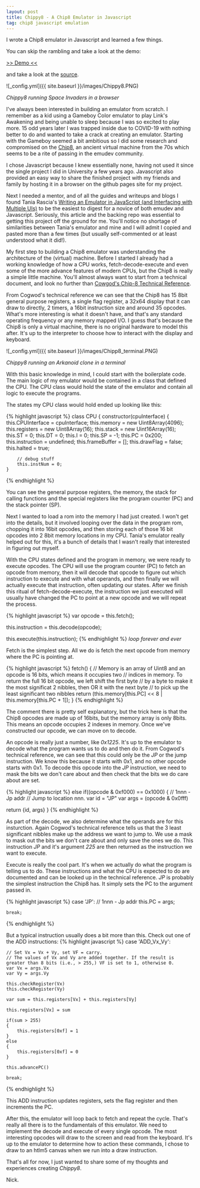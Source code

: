 ```yaml
---
layout: post
title: Chippy8 - A Chip8 Emulator in Javascript
tag: chip8 javascript emulation
---
```

I wrote a Chip8 emulator in Javascript and learned a few things.

You can skip the rambling and take a look at the demo:

[>> Demo <<](https://narwhaldisco.github.io/Chippy8/)

and take a look at the [source](https://github.com/narwhaldisco/Chippy8).

![_config.yml]({{ site.baseurl }}/images/Chippy8.PNG)

*Chippy8 running Space Invaders in a browser*


I've always been interested in building an emulator from scratch. I remember as a kid using a Gameboy Color emulator to play Link's Awakening and being unable to sleep because I was so excited to play more. 15 odd years later I was trapped inside due to COVID-19 with nothing better to do and wanted to take a crack at creating an emulator. Starting with the Gameboy seemed a bit ambitious so I did some research and compromised on the [Chip8](https://en.wikipedia.org/wiki/CHIP-8), an ancient virtual machine from the 70s which seems to be a rite of passing in the emudev community.

I chose Javascript because I knew essentially none, having not used it since the single project I did in University a few years ago. Javascript also provided an easy way to share the finished project with my friends and family by hosting it in a browser on the github pages site for my project.

Next I needed a mentor, and of all the guides and writeups and blogs I found Tania Rascia's [Writing an Emulator in JavaScript (and Interfacing with Multiple UIs)](https://www.taniarascia.com/writing-an-emulator-in-javascript-chip8/) to be the easiest to digest for a novice of both emudev and Javascript. Seriously, this article and the backing repo was essential to getting this project off the ground for me. You'll notice no shortage of similarities between Tania's emulator and mine and I will admit I copied and pasted more than a few times (but usually self-commented or at least understood what it did!).

My first step to building a Chip8 emulator was understanding the architecture of the (virtual) machine. Before I started I already had a working knowledge of how a CPU works, fetch-decode-execute and even some of the more advance features of modern CPUs, but the Chip8 is really a simple little machine. You'll almost always want to start from a technical document, and look no further than [Cowgod's Chip-8 Technical Reference](http://devernay.free.fr/hacks/chip8/C8TECH10.HTM).

From Cogwod's technical reference we can see that the Chip8 has 15 8bit general purpose registers, a single flag register, a 32x64 display that it can draw to directly, 2 timers, a 16bit instruction size and around 35 opcodes. What's more interesting is what it doesn't have, and that's any standard operating frequency or any memory mapped I/O. I guess that's because the Chip8 is only a virtual machine, there is no original hardware to model this after. It's up to the interpreter to choose how to interact with the display and keyboard.
  
![_config.yml]({{ site.baseurl }}/images/Chipp8_terminal.PNG)

*Chippy8 running an Arkanoid clone in a terminal*


With this basic knowledge in mind, I could start with the boilerplate code. The main logic of my emulator would be contained in a class that defined the CPU. The CPU class would hold the state of the emulator and contain all logic to execute the programs.

The states my CPU class would hold ended up looking like this:

{% highlight javascript %}
class CPU {
    constructor(cpuInterface) {
        this.CPUInterface = cpuInterface;
        this.memory = new Uint8Array(4096);
        this.registers = new Uint8Array(16);
        this.stack = new Uint16Array(16);
        this.ST = 0;
        this.DT = 0;
        this.I = 0;
        this.SP = -1;
        this.PC = 0x200;
        this.instruction = undefined;
        this.frameBuffer = [];
        this.drawFlag = false;
        this.halted = true;
    
        // debug stuff
        this.instNum = 0;
    }
{% endhighlight %}

You can see the general purpose registers, the memory, the stack for calling functions and the special registers like the program counter (PC) and the stack pointer (SP).

Next I wanted to load a rom into the memory I had just created. I won't get into the details, but it involved looping over the data in the program rom, chopping it into 16bit opcodes, and then storing each of those 16 bit opcodes into 2 8bit memory locations in my CPU. Tania's emulator really helped out for this, it's a bunch of details that I wasn't really that interested in figuring out myself.
  
With the CPU states defined and the program in memory, we were ready to execute opcodes. The CPU will use the program counter (PC) to fetch an opcode from memory, then it will decode that opcode to figure out which instruction to execute and with what operands, and then finally we will actually execute that instruction, often updating our states. After we finish this ritual of fetch-decode-execute, the instruction we just executed will usually have changed the PC to point at a new opcode and we will repeat the process.

{% highlight javascript %}
var opcode = this.fetch();

this.instruction = this.decode(opcode);

this.execute(this.instruction);
{% endhighlight %}
*loop forever and ever*

Fetch is the simplest step. All we do is fetch the next opcode from memory where the PC is pointing at.
  
{% highlight javascript %}
 fetch()
 {
     // Memory is an array of Uint8 and an opcode is 16 bits, which means it occupies two
     // indices in memory. To return the full 16 bit opcode, we left shift the first byte
     // by a byte to make it the most significat 2 nibbles, then OR it with the next byte
     // to pick up the least significant two nibbles
     return (this.memory[this.PC] << 8 | this.memory[this.PC + 1]);
 }
{% endhighlight %}

The comment there is pretty self explanatory, but the trick here is that the Chip8 opcodes are made up of 16bits, but the memory array is only 8bits. This means an opcode occupies 2 indexes in memory. Once we've constructed our opcode, we can move on to decode.

An opcode is really just a number, like *0x1225*. It's up to the emulator to decode what the program wants us to do and then do it. From Cogwod's technical reference, we can see that this could only be the *JP* or the jump instruction. We know this because it starts with 0x1, and no other opcode starts with 0x1. To decode this opcode into the *JP* instruction, we need to mask the bits we don't care about and then check that the bits we do care about are set.

{% highlight javascript %}
else if((opcode & 0xf000) == 0x1000)
{
   // 1nnn - Jp addr 
   // Jump to location nnn.
   var id = "JP"
   var args = (opcode & 0x0fff)

   return {id, args}
}
{% endhighlight %}

As part of the decode, we also determine what the operands are for this insturction. Again Cogwod's technical reference tells us that the 3 least significant nibbles make up the address we want to jump to. We use a mask to mask out the bits we don't care about and only save the ones we do. This instruction *JP* and it's argument *225* are then returned as the instruction we want to execute.

Execute is really the cool part. It's when we actually do what the program is telling us to do. These instructions and what the CPU is expected to do are documented and can be looked up in the technical reference. *JP* is probably the simplest instruction the Chip8 has. It simply sets the PC to the argument passed in. 

{% highlight javascript %}
case 'JP':
    // 1nnn - Jp addr 
    this.PC = args;

    break;
{% endhighlight %}

But a typical instruction usually does a bit more than this. Check out one of the ADD instructions:
{% highlight javascript %}
case 'ADD_Vx_Vy':

    // Set Vx = Vx + Vy, set VF = carry.
    // The values of Vx and Vy are added together. If the result is greater than 8 bits (i.e., > 255,) VF is set to 1, otherwise 0. 
    var Vx = args.Vx
    var Vy = args.Vy

    this.checkRegister(Vx)
    this.checkRegister(Vy)

    var sum = this.registers[Vx] + this.registers[Vy]

    this.registers[Vx] = sum

    if(sum > 255)
    {
        this.registers[0xf] = 1
    }
    else
    {
        this.registers[0xf] = 0
    }

    this.advancePC()

    break;
{% endhighlight %}

This ADD instruction updates registers, sets the flag register and then increments the PC.

After this, the emulator will loop back to fetch and repeat the cycle. That's really all there is to the fundamentals of this emulator. We need to implement the decode and execute of every single opcode. The most interesting opcodes will draw to the screen and read from the keyboard. It's up to the emulator to determine how to action these commands, I chose to draw to an htlm5 canvas when we run into a draw instruction.

That's all for now, I just wanted to share some of my thoughts and experiences creating *Chippy8*.

Nick.
